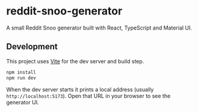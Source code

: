 # reddit-snoo-generator

A small Reddit Snoo generator built with React, TypeScript and Material UI.

## Development

This project uses [Vite](https://vitejs.dev/) for the dev server and build step.

```bash
npm install
npm run dev
```

When the dev server starts it prints a local address (usually `http://localhost:5173`).
Open that URL in your browser to see the generator UI.
